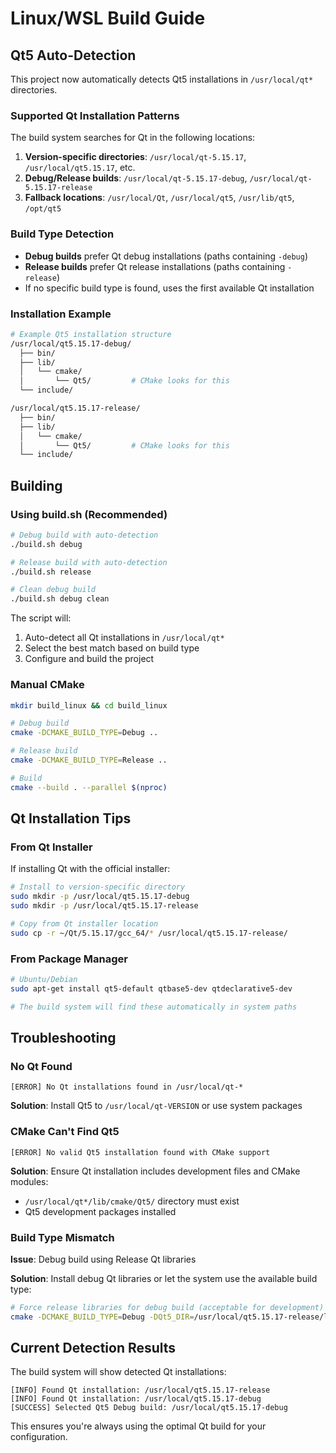 # Linux/WSL Build Guide

## Qt5 Auto-Detection

This project now automatically detects Qt5 installations in `/usr/local/qt*` directories.

### Supported Qt Installation Patterns

The build system searches for Qt in the following locations:

1. **Version-specific directories**: `/usr/local/qt-5.15.17`, `/usr/local/qt5.15.17`, etc.
2. **Debug/Release builds**: `/usr/local/qt-5.15.17-debug`, `/usr/local/qt-5.15.17-release`
3. **Fallback locations**: `/usr/local/Qt`, `/usr/local/qt5`, `/usr/lib/qt5`, `/opt/qt5`

### Build Type Detection

- **Debug builds** prefer Qt debug installations (paths containing `-debug`)
- **Release builds** prefer Qt release installations (paths containing `-release`)
- If no specific build type is found, uses the first available Qt installation

### Installation Example

```bash
# Example Qt5 installation structure
/usr/local/qt5.15.17-debug/
  ├── bin/
  ├── lib/
  │   └── cmake/
  │       └── Qt5/         # CMake looks for this
  └── include/

/usr/local/qt5.15.17-release/
  ├── bin/
  ├── lib/
  │   └── cmake/
  │       └── Qt5/         # CMake looks for this
  └── include/
```

## Building

### Using build.sh (Recommended)

```bash
# Debug build with auto-detection
./build.sh debug

# Release build with auto-detection  
./build.sh release

# Clean debug build
./build.sh debug clean
```

The script will:
1. Auto-detect all Qt installations in `/usr/local/qt*`
2. Select the best match based on build type
3. Configure and build the project

### Manual CMake

```bash
mkdir build_linux && cd build_linux

# Debug build
cmake -DCMAKE_BUILD_TYPE=Debug ..

# Release build  
cmake -DCMAKE_BUILD_TYPE=Release ..

# Build
cmake --build . --parallel $(nproc)
```

## Qt Installation Tips

### From Qt Installer

If installing Qt with the official installer:

```bash
# Install to version-specific directory
sudo mkdir -p /usr/local/qt5.15.17-debug
sudo mkdir -p /usr/local/qt5.15.17-release

# Copy from Qt installer location
sudo cp -r ~/Qt/5.15.17/gcc_64/* /usr/local/qt5.15.17-release/
```

### From Package Manager

```bash
# Ubuntu/Debian
sudo apt-get install qt5-default qtbase5-dev qtdeclarative5-dev

# The build system will find these automatically in system paths
```

## Troubleshooting

### No Qt Found

```
[ERROR] No Qt installations found in /usr/local/qt-*
```

**Solution**: Install Qt5 to `/usr/local/qt-VERSION` or use system packages

### CMake Can't Find Qt5

```
[ERROR] No valid Qt5 installation found with CMake support
```

**Solution**: Ensure Qt installation includes development files and CMake modules:
- `/usr/local/qt*/lib/cmake/Qt5/` directory must exist
- Qt5 development packages installed

### Build Type Mismatch

**Issue**: Debug build using Release Qt libraries

**Solution**: Install debug Qt libraries or let the system use the available build type:
```bash
# Force release libraries for debug build (acceptable for development)
cmake -DCMAKE_BUILD_TYPE=Debug -DQt5_DIR=/usr/local/qt5.15.17-release/lib/cmake/Qt5 ..
```

## Current Detection Results

The build system will show detected Qt installations:

```
[INFO] Found Qt installation: /usr/local/qt5.15.17-release
[INFO] Found Qt installation: /usr/local/qt5.15.17-debug
[SUCCESS] Selected Qt5 Debug build: /usr/local/qt5.15.17-debug
```

This ensures you're always using the optimal Qt build for your configuration.
